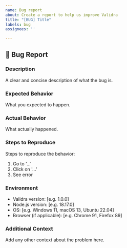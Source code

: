 ```yaml
---
name: Bug report
about: Create a report to help us improve Validra
title: "[BUG] Title"
labels: bug
assignees: ''

---
```


## 🐛 Bug Report

### Description
A clear and concise description of what the bug is.

### Expected Behavior
What you expected to happen.

### Actual Behavior
What actually happened.

### Steps to Reproduce
Steps to reproduce the behavior:
1. Go to '...'
2. Click on '...'
3. See error

### Environment
- Validra version: [e.g. 1.0.0]
- Node.js version: [e.g. 18.17.0]
- OS: [e.g. Windows 11, macOS 13, Ubuntu 22.04]
- Browser (if applicable): [e.g. Chrome 91, Firefox 89]

### Additional Context
Add any other context about the problem here.
